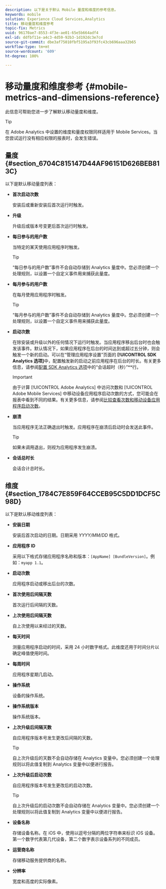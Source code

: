 ```yaml
---
description: 以下是关于默认 Mobile 量度和维度的参考信息。
keywords: mobile
solution: Experience Cloud Services,Analytics
title: 移动量度和维度参考
topic-fix: Metrics
uuid: 96170ae7-8553-4f3e-ae01-65e5b664adf4
exl-id: ddfbf11e-a4c3-4d59-92b3-1d192dc3e7cd
source-git-commit: dbe3af75010fbf5195a3f93fc43cb696aaa32b65
workflow-type: tm+mt
source-wordcount: '609'
ht-degree: 100%

---
```


# 移动量度和维度参考 {#mobile-metrics-and-dimensions-reference}

此信息可帮助您进一步了解默认移动量度和维度。

>[!TIP]
>
>在 Adobe Analytics 中设置的维度和量度权限同样适用于 Mobile Services。当您尝试运行没有相应权限的报表时，会发生错误。

## 量度 {#section_6704C815147D44AF96151D626BEB813C}

以下是默认移动量度列表：

* **首次启动次数**

   安装后或重新安装后首次运行时触发。

* **升级**

   升级后或版本号变更后首次运行时触发。

* **每日参与的用户数**

   当特定的某天使用应用程序时触发。

   >[!TIP]
   >
   >“每日参与的用户数”事件不会自动存储到 Analytics 量度中。您必须创建一个处理规则，以设置一个自定义事件用来捕获此量度。

* **每月参与的用户数**

   在每月使用应用程序时触发。

   >[!TIP]
   >“每月参与的用户数”事件不会自动存储到 Analytics 量度中。您必须创建一个处理规则，以设置一个自定义事件用来捕获此量度。

* **启动次数**

   在除安装或升级以外的任何情况下运行时触发。当应用程序移出后台时也会触发该事件。默认情况下，如果应用程序在后台的时间达到或超过五分钟，则会触发一个新的启动。可以在“管理应用程序设置”页面的 **[!UICONTROL SDK Analytics 选项]**&#x200B;中，配置触发新的启动之前应用程序在后台的时长。有关更多信息，请参阅[配置 SDK Analytics 选项](/help/using/c-manage-app-settings/c-mob-confg-app/t-config-analytics/t-config-analytics.md)中的“会话超时（秒）”**&#x200B;行。

   >[!IMPORTANT]
   >由于计算 [!UICONTROL Adobe Analytics] 中访问次数和 [!UICONTROL Adobe Mobile Services] 中移动设备应用程序启动次数的方式，您可能会在报表中看到不同的结果。有关更多信息，请参阅[比较查看次数和移动设备应用程序启动次数](https://helpx.adobe.com/cn/analytics/kb/compare-visits-and-mobile-app-launches.html)。

* **崩溃**

   当应用程序无法正确退出时触发。应用程序在崩溃后启动时会发送此事件。

   >[!TIP]
   >如果未调用退出，则视为应用程序发生崩溃。

* **会话总时长**

   会话合计总时长。

## 维度 {#section_1784C7E859F64CCEB95C5DD1DCF5C98D}

以下是默认移动维度列表：

* **安装日期**

   安装后首次启动的日期。日期采用 *YYYY/MM/DD* 格式。

* **应用程序 ID**

   采用以下格式存储应用程序名称和版本：`[AppName] [BundleVersion]`。例如：`myapp 1.1`。

* **启动次数**

   应用程序启动或移出后台的次数。

* **首次使用后间隔天数**

   首次运行后间隔的天数。

* **上次使用后间隔天数**

   自上次使用以来经过的天数。

* **每天时间**

   测量应用程序启动的时间，采用 24 小时数字格式。此维度还用于时间分片以确定峰值使用时间。

* **每周时间**

   应用程序星期几启动。

* **操作系统**

   设备的操作系统。

* **操作系统版本**

   操作系统版本。

* **上次升级后间隔天数**

   自应用程序版本号发生更改后间隔的天数。

   >[!TIP]
   >
   >自上次升级后的天数不会自动存储在 Analytics 变量中。您必须创建一个处理规则以将此值复制到 Analytics 变量中以便进行报告。

* **上次升级后启动次数**

   自应用程序版本号发生更改后的启动次数。

   >[!TIP]
   >
   >自上次升级后的启动次数不会自动存储在 Analytics 变量中。您必须创建一个处理规则以将此值复制到 Analytics 变量中以便进行报告。

* **设备名称**

   存储设备名称。在 iOS 中，使用以逗号分隔的两位字符串来标识 iOS 设备。第一个数字代表第几代设备，第二个数字表示设备系列的不同成员。

* **运营商名称**

   存储移动服务提供商的名称。

* **分辨率**

   宽度和高度的实际像素。
